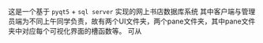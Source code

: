 这是一个基于 `pyqt5` + `sql server` 实现的网上书店数据库系统
其中客户端与管理员端为不同上午同学负责，故有两个UI文件夹，两个pane文件夹，其中pane文件夹中对应每个可视化界面的槽函数等。
可从
